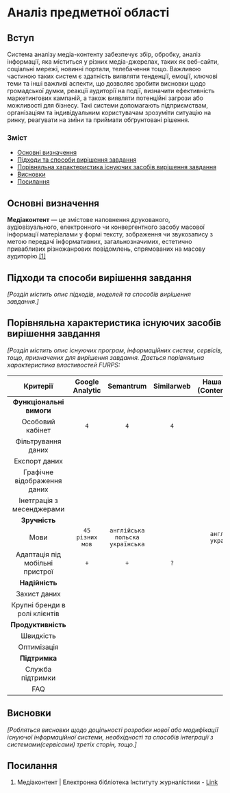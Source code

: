 # Аналіз предметної області

## Вступ

Система аналізу медіа-контенту забезпечує збір, обробку, аналіз інформації, яка міститься у різних медіа-джерелах, таких як веб-сайти, соціальні мережі, новинні портали, телебачення тощо. Важливою частиною таких систем є здатність виявляти тенденції, емоції, ключові теми та інші важливі аспекти, що дозволяє зробити висновки щодо громадської думки, реакції аудиторії на події, визначити ефективність маркетингових кампаній, а також виявляти потенційні загрози або можливості для бізнесу. Такі системи допомагають підприємствам, організаціям та індивідуальним користувачам зрозуміти ситуацію на ринку, реагувати на зміни та приймати обґрунтовані рішення.

### Зміст

- [Основні визначення](#основні-визначення)
- [Підходи та способи вирішення завдання](#підходи-та-способи-вирішення-завдання)
- [Порівняльна характеристика існуючих засобів вирішення завдання](#порівняльна-характеристика-існуючих-засобів-вирішення-завдання)
- [Висновки](#висновки)
- [Посилання](#посилання)


## Основні визначення

**Медіаконтент** — це змістове наповнення друкованого, аудіовізуального, електронного чи конвергентного засобу масової інформації матеріалами у формі тексту, зображення чи звукозапису з метою передачі інформативних, загальнозначимих, естетично привабливих різножанрових повідомлень, спрямованих на масову аудиторію.[[1]](#посилання)

## Підходи та способи вирішення завдання

*[Розділ містить опис підходів, моделей та способів вирішення завдання.]*

## Порівняльна характеристика існуючих засобів вирішення завдання

*[Розділ містить опис існуючих програм, інформаційних систем, сервісів, тощо, призначених для вирішення 
завдання. Дається порівняльна характеристика властивостей FURPS:*

| Критерії | Google Analytic | Semantrum | Similarweb | Наша система (СontentExplorer) |
|:---:|:---:|:---:|:---:|:---:|
| **Функціональні вимоги** |  |  |  |  |
| Особовий кабінет | `4` | `4` | `4` | `4` |
| Фільтрування даних |  |  |  |  |
| Експорт даних |  |  |  |  |
| Графічне відображення даних |  |  |  |  |
| Інетграція з месенджерами |  |  |  |  |
| **Зручність** |  |  |  |  |
| Мови | `45 різних мов` | `англійська` `польска` `українська` |  | `англійська` `українська` |
| Адаптація під мобільні пристрої | `+` | `+` | `?` | `+` |
| **Надійність** |  |  |  |  |
| Захист даних |  |  |  |  |
| Крупні бренди в ролі клієнтів |  |  |  |  |
| **Продуктивність** |  |  |  |  |
| Швидкість |  |  |  |  |
| Оптимізація |  |  |  |  |
| **Підтримка** |  |  |  |  |
| Служба підтримки |  |  |  |  |
|  FAQ |  |  |  |  |


## Висновки

*[Робляться висновки щодо доцільності розробки нової або модифікації існуючої інформаційної системи, необхідності та способів інтеграції з системами(сервісами) третіх сторін, тощо.]*

## Посилання
1. Медіаконтент | Електронна бібліотека Інституту журналістики - [Link](http://journlib.univ.kiev.ua/mono/cross.pdf)
